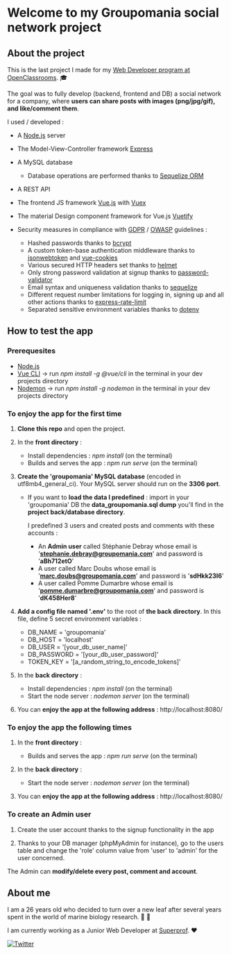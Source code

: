 # Welcome to my Groupomania social network project

## About the project

This is the last project I made for my [Web Developer program at OpenClassrooms](https://openclassrooms.com/fr/paths/185-developpeur-web). :mortar_board:

The goal was to fully develop (backend, frontend and DB) a social network for a company, where **users can share posts with images (png/jpg/gif), and like/comment them**.


I used / developed : 
* A [Node.js](https://nodejs.org/en/) server
* The Model-View-Controller framework [Express](https://expressjs.com/)
* A MySQL database
    * Database operations are performed thanks to [Sequelize ORM](https://sequelize.org/)
* A REST API
* The frontend JS framework [Vue.js](https://vuejs.org/) with [Vuex](https://vuex.vuejs.org/)
* The material Design component framework for Vue.js [Vuetify](https://vuetifyjs.com/en/)


* Security measures in compliance with [GDPR](https://www.cnil.fr/en/gdpr-developers-guide) / [OWASP](https://owasp.org/www-project-top-ten/) guidelines : 
    * Hashed passwords thanks to [bcrypt](https://www.npmjs.com/package/bcrypt)
    * A custom token-base authentication middleware thanks to [jsonwebtoken](https://www.npmjs.com/package/jsonwebtoken) and [vue-cookies](https://www.npmjs.com/package/vue-cookies)
    * Various secured HTTP headers set thanks to [helmet](https://www.npmjs.com/package/helmet)
    * Only strong password validation at signup thanks to [password-validator](https://www.npmjs.com/package/password-validator)
    * Email syntax and uniqueness validation thanks to [sequelize](https://sequelize.org/)
    * Different request number limitations for logging in, signing up and all other actions thanks to [express-rate-limit](https://www.npmjs.com/package/express-rate-limit)      
    * Separated sensitive environment variables thanks to [dotenv](https://www.npmjs.com/package/dotenv)      


## How to test the app

### Prerequesites 
*  [Node.js](https://nodejs.org/en/)
*  [Vue CLI](https://cli.vuejs.org/) -> run _npm install -g @vue/cli_  in the terminal in your dev projects directory
*  [Nodemon](https://nodemon.io/) ->  run _npm install -g nodemon_  in the terminal in your dev projects directory


### To enjoy the app for the first time
1. **Clone this repo** and open the project. 

2. In the **front directory** :
    * Install dependencies : _npm install_ (on the terminal)
    * Builds and serves the app : _npm run serve_ (on the terminal)

3. **Create the 'groupomania' MySQL database** (encoded in utf8mb4_general_ci). Your MySQL server should run on the **3306 port**.
    * If you want to **load the data I predefined** : import in your 'groupomania' DB the **data_groupomania.sql dump** you'll find in the **project back/database directory**.
    
      I predefined 3 users and created posts and comments with these accounts :
      * An **Admin user** called Stéphanie Debray whose email is '**stephanie.debray@groupomania.com**' and password is '**aBh712etO**'
      * A user called Marc Doubs whose email is '**marc.doubs@groupomania.com**' and password is '**sdHkk23I6**'
      * A user called Pomme Dumarbre whose email is '**pomme.dumarbre@groupomania.com**' and password is '**dK458Her8**'

4. **Add a config file named '.env'** to the root of **the back directory**. In this file, define 5 secret environment variables :
    * DB_NAME = 'groupomania'
    * DB_HOST = 'localhost'
    * DB_USER = '[your_db_user_name]'
    * DB_PASSWORD = '[your_db_user_password]'
    * TOKEN_KEY = '[a_random_string_to_encode_tokens]'

5. In the **back directory** : 
    * Install dependencies : _npm install_ (on the terminal)
    * Start the node server : _nodemon server_ (on the terminal)
    
6. You can **enjoy the app at the following address** : http://localhost:8080/


### To enjoy the app the following times
1. In the **front directory** :
    * Builds and serves the app : _npm run serve_ (on the terminal)

2. In the **back directory** : 
    * Start the node server : _nodemon server_ (on the terminal)

3. You can **enjoy the app at the following address** : http://localhost:8080/

### To create an Admin user 

1. Create the user account thanks to the signup functionality in the app

2. Thanks to your DB manager (phpMyAdmin for instance), go to the users table and change the 'role' column value from 'user' to 'admin' for the user concerned.

The Admin can **modify/delete every post, comment and account**.


## About me 

I am a 26 years old who decided to turn over a new leaf after several years spent in the world of marine biology research. :octopus: :microscope:

I am currently working as a Junior Web Developer at [Superprof](https://www.superprof.fr/). :heart:


[![Twitter](https://img.shields.io/twitter/url/https/twitter.com/cdesurmo.svg?style=social&label=Follow%20%40cdesurmo)](https://twitter.com/cdesurmo)

